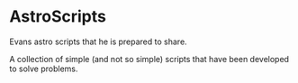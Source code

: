 # AstroScripts
Evans astro scripts that he is prepared to share.

A collection of simple (and not so simple) scripts that have been developed to solve problems.
